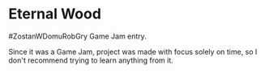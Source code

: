# Eternal Wood
 #ZostanWDomuRobGry Game Jam entry.

Since it was a Game Jam, project was made with focus solely on time, so I don't recommend trying to learn anything from it.
